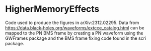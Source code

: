 # HigherMemoryEffects
Code used to produce the figures in arXiv:2312.02295. Data from https://data.black-holes.org/waveforms/extcce_catalog.html can be mapped to the PN BMS frame by creating a PN waveform using the GWFrames package and the BMS frame fixing code found in the scri package.
